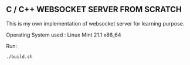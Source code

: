 ## C / C++ WEBSOCKET SERVER FROM SCRATCH

This is my own implementation of websocket server for learning purpose.

Operating System used : Linux Mint 21.1 x86_64

Run:

```
./build.sh
```

